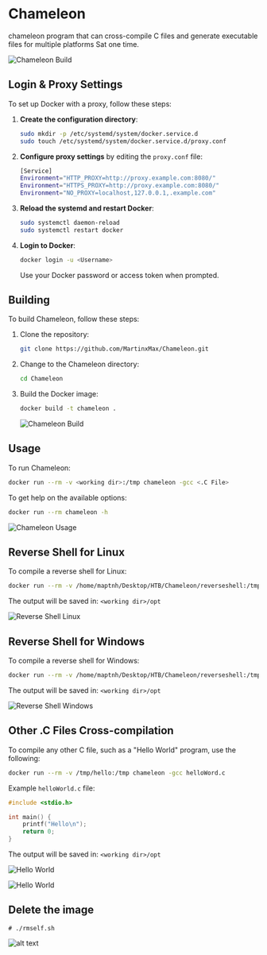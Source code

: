  
# **Chameleon**

chameleon program that can cross-compile C files and generate executable files for multiple platforms Sat one time.

![Chameleon Build](main/chameleon.jpg)

## **Login & Proxy Settings**

To set up Docker with a proxy, follow these steps:

1. **Create the configuration directory**:
   ```bash
   sudo mkdir -p /etc/systemd/system/docker.service.d
   sudo touch /etc/systemd/system/docker.service.d/proxy.conf
   ```

2. **Configure proxy settings** by editing the `proxy.conf` file:
   ```bash
   [Service]
   Environment="HTTP_PROXY=http://proxy.example.com:8080/"
   Environment="HTTPS_PROXY=http://proxy.example.com:8080/"
   Environment="NO_PROXY=localhost,127.0.0.1,.example.com"
   ```

3. **Reload the systemd and restart Docker**:
   ```bash
   sudo systemctl daemon-reload
   sudo systemctl restart docker
   ```

4. **Login to Docker**:
   ```bash
   docker login -u <Username>
   ```

   Use your Docker password or access token when prompted.

## **Building**

To build Chameleon, follow these steps:

1. Clone the repository:
   ```bash
   git clone https://github.com/MartinxMax/Chameleon.git
   ```

2. Change to the Chameleon directory:
   ```bash
   cd Chameleon
   ```

3. Build the Docker image:
   ```bash
   docker build -t chameleon .
   ```

   ![Chameleon Build](pic/image.png)

## **Usage**

To run Chameleon:

```bash
docker run --rm -v <working dir>:/tmp chameleon -gcc <.C File>
```

To get help on the available options:

```bash
docker run --rm chameleon -h
```

![Chameleon Usage](pic/imagex.png)

## **Reverse Shell for Linux**

To compile a reverse shell for Linux:

```bash
docker run --rm -v /home/maptnh/Desktop/HTB/Chameleon/reverseshell:/tmp chameleon -gcc reverse_lin.c
```

The output will be saved in: `<working dir>/opt`

![Reverse Shell Linux](pic/image-3.png)

## **Reverse Shell for Windows**

To compile a reverse shell for Windows:

```bash
docker run --rm -v /home/maptnh/Desktop/HTB/Chameleon/reverseshell:/tmp chameleon -gcc reverse_win.c
```

The output will be saved in: `<working dir>/opt`

![Reverse Shell Windows](pic/image-4.png)

## **Other .C Files Cross-compilation**

To compile any other C file, such as a "Hello World" program, use the following:

```bash
docker run --rm -v /tmp/hello:/tmp chameleon -gcc helloWord.c
```

Example `helloWorld.c` file:

```c
#include <stdio.h>

int main() {
    printf("Hello\n");
    return 0;
}
```

The output will be saved in: `<working dir>/opt`

![Hello World](pic/image-1.png)


![Hello World](pic/image-2.png)

## Delete the image

`# ./rmself.sh`

![alt text](pic/del.png)

